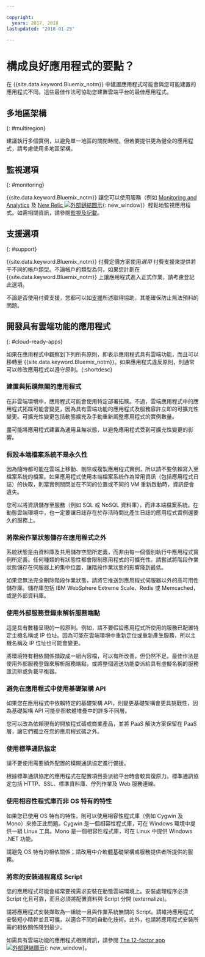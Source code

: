 ```yaml
---

copyright:
  years: 2017, 2018
lastupdated: "2018-01-25"

---
```


# 構成良好應用程式的要點？

在 {{site.data.keyword.Bluemix_notm}} 中建置應用程式可能會與您可能建置的應用程式不同。這些最佳作法可協助您建置雲端平台的最佳應用程式。

## 多地區架構
{: #multiregion}

建議執行多個實例，以避免單一地區的關閉時間，但若要提供更為健全的應用程式，請考慮使用多地區架構。

## 監視選項
{: #monitoring}

{{site.data.keyword.Bluemix_notm}} 讓您可以使用服務（例如 [Monitoring and Analytics](/docs/services/monana/index.html) 及 [New Relic ![外部鏈結圖示](../icons/launch-glyph.svg)](http://newrelic.com/){: new_window}）輕鬆地監視應用程式。如需相關資訊，請參閱[監視及記載](../monitor_log/logging.html#monitoring_logging_bluemix_apps)。

## 支援選項
{: #support}

{{site.data.keyword.Bluemix_notm}} 付費定價方案使用*選用* 付費支援來提供若干不同的帳戶類型。不論帳戶的類型為何，如果您計劃在 {{site.data.keyword.Bluemix_notm}} 上讓應用程式進入正式作業，請考慮登記此選項。

不論是否使用付費支援，您都可以如[支援](../get-support/howtogetsupport.html)所述取得協助，其能確保防止無法預料的問題。

## 開發具有雲端功能的應用程式
{: #cloud-ready-apps}

如果在應用程式中觀察到下列所有原則，即表示應用程式具有雲端功能，而且可以移轉至 {{site.data.keyword.Bluemix_notm}}。如果應用程式違反原則，則通常可以修改應用程式以遵守原則。{:shortdesc}

### 建置與拓蹼無關的應用程式

在非雲端環境中，應用程式可能會使用特定部署拓蹼。不過，雲端應用程式中的應用程式拓蹼可能會變更，因為具有雲端功能的應用程式及服務容許立即的可擴充性變更。可擴充性變更包括動態擴充及手動重新調整應用程式的實例數量。

盡可能將應用程式建置為通用且無狀態，以避免應用程式受到可擴充性變更的影響。

### 假設本端檔案系統不是永久性

因為隨時都可能在雲端上移動、刪除或複製應用程式實例，所以請不要依賴寫入至檔案系統的檔案。如果應用程式使用本端檔案系統作為常用資訊（包括應用程式日誌）的快取，則當實例關閉並在不同的位置或不同的 VM 重新啟動時，資訊便會遺失。

您可以將資訊儲存至服務（例如 SQL 或 NoSQL 資料庫），而非本端檔案系統。在動態雲端環境中，也一定要讓日誌存在於存活時間比產生日誌的應用程式實例還要久的服務上。

### 將階段作業狀態儲存在應用程式之外

系統狀態是由資料庫及共用儲存空間所定義，而非由每一個個別執行中應用程式實例所定義。任何種類的有狀態性都會限制應用程式的可擴充性。請嘗試將階段作業狀態儲存在伺服器上的集中位置，讓階段作業狀態的影響降到最低。

如果您無法完全刪除階段作業狀態，請將它推送到應用程式伺服器以外的高可用性儲存庫。儲存庫包括 IBM WebSphere Extreme Scale、Redis 或 Memcached，或是外部資料庫。

### 使用外部服務登錄來解析服務端點

這是具有數種呈現的一般原則。例如，請不要假設應用程式所使用的服務已配置特定主機名稱或 IP 位址。因為可能在雲端環境中重新定位或重新產生服務，所以主機名稱及 IP 位址也可能會變更。

將環境特有相依關係擷取成一組內容檔，可以有所改善，但仍然不足。最佳作法是使用外部服務登錄來解析服務端點，或將整個遞送功能委派給具有虛擬名稱的服務匯流排或負載平衡器。

### 避免在應用程式中使用基礎架構 API

如果您在應用程式中依賴特定的基礎架構 API，則變更基礎架構會更具挑戰性，因為基礎架構 API 可能參照軟體堆疊中的許多不同層。

您可以改為依賴現有的開放程式碼或商業產品，並將 PaaS 解決方案保留在 PaaS 層，讓它們獨立在您的應用程式碼之外。

### 使用標準通訊協定

請不要使用需要額外配置的模糊通訊協定進行備援。

根據標準通訊協定的應用程式在配置項目委派給平台時會較具復原力。標準通訊協定包括 HTTP、SSL、標準資料庫、佇列作業及 Web 服務連線。

### 使用相容性程式庫而非 OS 特有的特性

如果您已使用 OS 特有的特性，則可以使用相容性程式庫（例如 Cygwin 及 Mono）來修正此問題。Cygwin 是一個相容性程式庫，可在 Windows 環境中提供一組 Linux 工具。Mono 是一個相容性程式庫，可在 Linux 中提供 Windows .NET 功能。

請避免 OS 特有的相依關係；請改用中介軟體基礎架構或服務提供者所提供的服務。

### 將您的安裝過程寫成 Script

您的應用程式可能會經常要視需求安裝在動態雲端環境上。安裝處理程序必須 Script 化且可靠，而且必須將配置資料與 Script 分開 (externalize)。

請將應用程式安裝擷取為一組統一且與作業系統無關的 Script。請維持應用程式安裝短小精幹並且可攜，以適合不同的自動化技術。此外，也請將應用程式安裝所需的相依關係降到最少。

如需具有雲端功能的應用程式相關資訊，請參閱 [The 12-factor app ![外部鏈結圖示](../icons/launch-glyph.svg)](http://12factor.net/){: new_window}。

